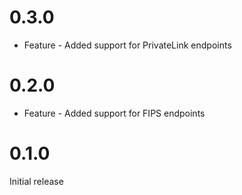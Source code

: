 # 0.3.0

* Feature - Added support for PrivateLink endpoints

# 0.2.0

* Feature - Added support for FIPS endpoints

# 0.1.0

Initial release

